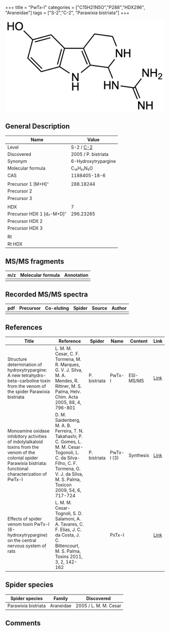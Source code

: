 +++
title = "PwTx-I"
categories = ["C15H21N5O","P288","HDX296",
"Araneidae"]
tags = ["S-2","C-2",
"Parawixia bistriata"]
+++

![](/img/PwTx-I.png)

## General Description

| Name                      | Value                                             |
|---------------------------|---------------------------------------------------|
| Level                     | S-2 / [C-2](https://doi.org/10.1002/hlca.200590056) |
| Discovered                | 2005 / P. bistriata                               |
| Synonym                   | 6-Hydroxytrypargine                               |
| Molecular formula         | C₁₅H₂₁N₅O                                         |
| CAS                       | 1188405-18-6                                      |
|                           |                                                   |
| Precursor 1 [M+H]⁺        | 288.18244                                         |
| Precursor 2               |                                                   |
| Precursor 3               |                                                   |
|                           |                                                   |
| HDX                       | 7                                                 |
| Precursor HDX 1 [d₇-M+D]⁺ | 296.23265                                         |
| Precursor HDX 2           |                                                   |
| Precursor HDX 3           |                                                   |
|                           |                                                   |
| Rt                        |                                                   |
| Rt HDX                    |                                                   |

## MS/MS fragments

| m/z | Molecular formula | Annotation |
|-----|-------------------|------------|
|     |                   |            |

## Recorded MS/MS spectra

| pdf | Precursor | Co-eluting | Spider | Source | Author |
|-----|-----------|------------|--------|--------|--------|
|     |           |            |        |        |        |

## References

| Title                                                                                                                                                              | Reference                                                                                                                                                                                     | Spider       | Name       | Content   | Link                                                                 |
|--------------------------------------------------------------------------------------------------------------------------------------------------------------------|-----------------------------------------------------------------------------------------------------------------------------------------------------------------------------------------------|--------------|------------|-----------|----------------------------------------------------------------------|
| Structure determination of hydroxytrypargine: A new tetrahydro-beta-carboline toxin from the venom of the spider Parawixia bistriata                               | L. M. M. Cesar, C. F. Tormena, M. R. Marques, G. V. J. Silva, M. A. Mendes, R. Rittner, M. S. Palma, Helv. Chim. Acta 2005, 88, 4, 796-801                                                    | P. bistriata | PwTx-I     | ESI-MS/MS | [Link](https://doi.org/10.1002/hlca.200590056)                               |
| Monoamine oxidase inhibitory activities of indolylalkaloid toxins from the venom of the colonial spider Parawixia bistriata: functional characterization of PwTx-I | D. M. Saidenberg, M. A. B. Ferreira, T. N. Takahashi, P. C. Gomes, L. M. M. Cesar-Togonoli, L. C. da Silva-Filho, C. F. Tormena, G. V. J. da Silva, M. S. Palma, Toxicon 2009, 54, 6, 717-724 | P. bistriata | PwTx-I (3) | Synthesis | [Link](https://doi.org/10.1016/j.toxicon.2009.05.027)                        |
| Effects of spider venom toxin PwTx-I (6-hydroxytrypargine) on the central nervous system of rats                                                                   | L. M. M. Cesar-Tognoli, S. D. Salamoni, A. A. Tavares, C. F. Elias, J. C. da Costa, J. C. Bittencourt, M. S. Palma, Toxins 2011, 3, 2, 142-162                                                |              | PxTx-I     |           | [Link](https://www.ncbi.nlm.nih.gov/pmc/articles/PMC3202814/?report=classic) |

## Spider species

| Spider species      | Family    | Discovered            |
|---------------------|-----------|-----------------------|
| Parawixia bistriata | Araneidae | 2005 / L. M. M. Cesar |

## Comments